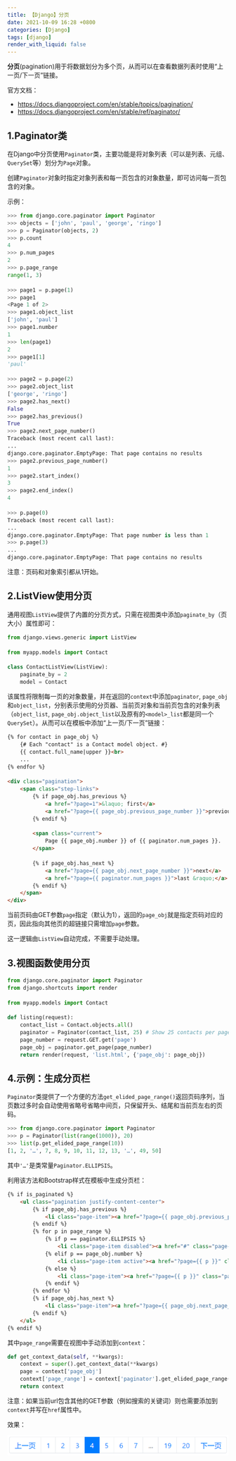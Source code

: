 ```yaml
---
title: 【Django】分页
date: 2021-10-09 16:28 +0800
categories: [Django]
tags: [django]
render_with_liquid: false
---
```

**分页**(pagination)用于将数据划分为多个页，从而可以在查看数据列表时使用“上一页/下一页”链接。

官方文档：
* <https://docs.djangoproject.com/en/stable/topics/pagination/>
* <https://docs.djangoproject.com/en/stable/ref/paginator/>

## 1.Paginator类
在Django中分页使用`Paginator`类，主要功能是将对象列表（可以是列表、元组、`QuerySet`等）划分为`Page`对象。

创建`Paginator`对象时指定对象列表和每一页包含的对象数量，即可访问每一页包含的对象。

示例：

```python
>>> from django.core.paginator import Paginator
>>> objects = ['john', 'paul', 'george', 'ringo']
>>> p = Paginator(objects, 2)
>>> p.count
4
>>> p.num_pages
2
>>> p.page_range
range(1, 3)

>>> page1 = p.page(1)
>>> page1
<Page 1 of 2>
>>> page1.object_list
['john', 'paul']
>>> page1.number
1
>>> len(page1)
2
>>> page1[1]
'paul'

>>> page2 = p.page(2)
>>> page2.object_list
['george', 'ringo']
>>> page2.has_next()
False
>>> page2.has_previous()
True
>>> page2.next_page_number()
Traceback (most recent call last):
...
django.core.paginator.EmptyPage: That page contains no results
>>> page2.previous_page_number()
1
>>> page2.start_index()
3
>>> page2.end_index()
4

>>> p.page(0)
Traceback (most recent call last):
...
django.core.paginator.EmptyPage: That page number is less than 1
>>> p.page(3)
...
django.core.paginator.EmptyPage: That page contains no results
```

注意：页码和对象索引都从1开始。

## 2.ListView使用分页
通用视图`ListView`提供了内置的分页方式，只需在视图类中添加`paginate_by`（页大小）属性即可：

```python
from django.views.generic import ListView

from myapp.models import Contact

class ContactListView(ListView):
    paginate_by = 2
    model = Contact
```

该属性将限制每一页的对象数量，并在返回的`context`中添加`paginator`, `page_obj`和`object_list`，分别表示使用的分页器、当前页对象和当前页包含的对象列表（`object_list`, `page_obj.object_list`以及原有的`<model>_list`都是同一个`QuerySet`）。从而可以在模板中添加“上一页/下一页”链接：

```html
{% for contact in page_obj %}
    {# Each "contact" is a Contact model object. #}
    {{ contact.full_name|upper }}<br>
    ...
{% endfor %}

<div class="pagination">
    <span class="step-links">
        {% if page_obj.has_previous %}
            <a href="?page=1">&laquo; first</a>
            <a href="?page={{ page_obj.previous_page_number }}">previous</a>
        {% endif %}

        <span class="current">
            Page {{ page_obj.number }} of {{ paginator.num_pages }}.
        </span>

        {% if page_obj.has_next %}
            <a href="?page={{ page_obj.next_page_number }}">next</a>
            <a href="?page={{ paginator.num_pages }}">last &raquo;</a>
        {% endif %}
    </span>
</div>
```

当前页码由GET参数`page`指定（默认为1），返回的`page_obj`就是指定页码对应的页，因此指向其他页的超链接只需增加`page`参数。

这一逻辑由`ListView`自动完成，不需要手动处理。

## 3.视图函数使用分页

```python
from django.core.paginator import Paginator
from django.shortcuts import render

from myapp.models import Contact

def listing(request):
    contact_list = Contact.objects.all()
    paginator = Paginator(contact_list, 25) # Show 25 contacts per page.
    page_number = request.GET.get('page')
    page_obj = paginator.get_page(page_number)
    return render(request, 'list.html', {'page_obj': page_obj})
```

## 4.示例：生成分页栏
`Paginator`类提供了一个方便的方法`get_elided_page_range()`返回页码序列，当页数过多时会自动使用省略号省略中间页，只保留开头、结尾和当前页左右的页码。

```python
>>> from django.core.paginator import Paginator
>>> p = Paginator(list(range(1000)), 20)
>>> list(p.get_elided_page_range(10))
[1, 2, '…', 7, 8, 9, 10, 11, 12, 13, '…', 49, 50]
```

其中`'…'`是类常量`Paginator.ELLIPSIS`。

利用该方法和Bootstrap样式在模板中生成分页栏：

```html
{% if is_paginated %}
    <ul class="pagination justify-content-center">
        {% if page_obj.has_previous %}
            <li class="page-item"><a href="?page={{ page_obj.previous_page_number }}" class="page-link">上一页</a></li>
        {% endif %}
        {% for p in page_range %}
            {% if p == paginator.ELLIPSIS %}
                <li class="page-item disabled"><a href="#" class="page-link">...</a></li>
            {% elif p == page_obj.number %}
                <li class="page-item active"><a href="?page={{ p }}" class="page-link">{{ p }}</a></li>
            {% else %}
                <li class="page-item"><a href="?page={{ p }}" class="page-link">{{ p }}</a></li>
            {% endif %}
        {% endfor %}
        {% if page_obj.has_next %}
            <li class="page-item"><a href="?page={{ page_obj.next_page_number }}" class="page-link">下一页</a></li>
        {% endif %}
    </ul>
{% endif %}
```

其中`page_range`需要在视图中手动添加到`context`：

```python
def get_context_data(self, **kwargs):
    context = super().get_context_data(**kwargs)
    page = context['page_obj']
    context['page_range'] = context['paginator'].get_elided_page_range(page.number)
    return context
```

注意：如果当前url包含其他的GET参数（例如搜索的关键词）则也需要添加到`context`并写在`href`属性中。

效果：

![分页栏](/assets/images/django-pagination/分页栏.png)
